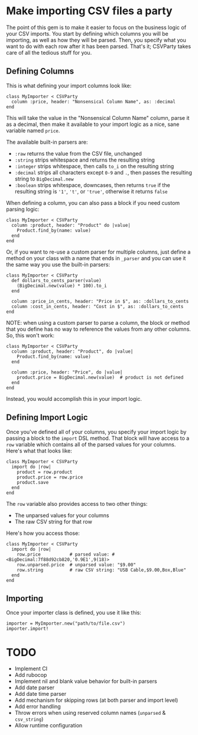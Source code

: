 # Make importing CSV files a party

The point of this gem is to make it easier to focus on the business
logic of your CSV imports. You start by defining which columns you
will be importing, as well as how they will be parsed. Then, you
specify what you want to do with each row after it has been parsed.
That's it; CSVParty takes care of all the tedious stuff for you.

## Defining Columns

This is what defining your import columns look like:

    class MyImporter < CSVParty
      column :price, header: "Nonsensical Column Name", as: :decimal
    end

This will take the value in the "Nonsensical Column Name" column,
parse it as a decimal, then make it available to your import logic
as a nice, sane variable named `price`.

The available built-in parsers are:

  - `:raw` returns the value from the CSV file, unchanged
  - `:string` strips whitespace and returns the resulting string
  - `:integer` strips whitespace, then calls `to_i` on the resulting string
  - `:decimal` strips all characters except `0-9` and `.`, then passes the resulting string to `BigDecimal.new`
  - `:boolean` strips whitespace, downcases, then returns `true` if the resulting string is `'1'`, `'t'`, or `'true'`, otherwise it returns `false`

When defining a column, you can also pass a block if you need custom
parsing logic:

    class MyImporter < CSVParty
      column :product, header: "Product" do |value|
        Product.find_by(name: value)
      end
    end

Or, if you want to re-use a custom parser for multiple columns, just
define a method on your class with a name that ends in `_parser` and
you can use it the same way you use the built-in parsers:

    class MyImporter < CSVParty
      def dollars_to_cents_parser(value)
        (BigDecimal.new(value) * 100).to_i
      end

      column :price_in_cents, header: "Price in $", as: :dollars_to_cents
      column :cost_in_cents, header: "Cost in $", as: :dollars_to_cents
    end

NOTE: when using a custom parser to parse a column, the block or method that you
define has no way to reference the values from any other columns. So, this won't work:

    class MyImporter < CSVParty
      column :product, header: "Product", do |value|
        Product.find_by(name: value)
      end

      column :price, header: "Price", do |value|
        product.price = BigDecimal.new(value)  # product is not defined
      end
    end

Instead, you would accomplish this in your import logic.

## Defining Import Logic

Once you've defined all of your columns, you specify your import logic by passing a
block to the `import` DSL method. That block will have access to a `row` variable
which contains all of the parsed values for your columns. Here's what that looks like:

    class MyImporter < CSVParty
      import do |row|
        product = row.product
        product.price = row.price
        product.save
      end
    end

The `row` variable also provides access to two other things:

- The unparsed values for your columns
- The raw CSV string for that row

Here's how you access those:

    class MyImporter < CSVParty
      import do |row|
        row.price           # parsed value: #<BigDecimal:7f88d92cb820,'0.9E1',9(18)>
        row.unparsed.price  # unparsed value: "$9.00"
        row.string          # raw CSV string: "USB Cable,$9.00,Box,Blue"
      end
    end

## Importing

Once your importer class is defined, you use it like this:

    importer = MyImporter.new("path/to/file.csv")
    importer.import!

# TODO

- Implement CI
- Add rubocop
- Implement nil and blank value behavior for built-in parsers
- Add date parser
- Add date time parser
- Add mechanism for skipping rows (at both parser and import level)
- Add error handling
- Throw errors when using reserved column names (`unparsed` & `csv_string`)
- Allow runtime configuration
